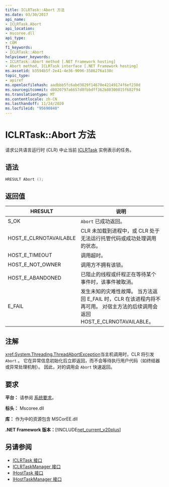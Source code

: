 ```yaml
---
title: ICLRTask::Abort 方法
ms.date: 03/30/2017
api_name:
- ICLRTask.Abort
api_location:
- mscoree.dll
api_type:
- COM
f1_keywords:
- ICLRTask::Abort
helpviewer_keywords:
- ICLRTask::Abort method [.NET Framework hosting]
- Abort method, ICLRTask interface [.NET Framework hosting]
ms.assetid: b3594b5f-2e41-4e36-9096-3586276a138c
topic_type:
- apiref
ms.openlocfilehash: aadbbb5fc6abd3829f14670e42149174f6ef238d
ms.sourcegitcommit: d8020797a6657d0fbbdff362b80300815f682f94
ms.translationtype: MT
ms.contentlocale: zh-CN
ms.lasthandoff: 11/24/2020
ms.locfileid: "95690840"
---
```

# <a name="iclrtaskabort-method"></a>ICLRTask::Abort 方法

请求公共语言运行时 (CLR) 中止当前 [ICLRTask](iclrtask-interface.md) 实例表示的任务。  
  
## <a name="syntax"></a>语法  
  
```cpp  
HRESULT Abort ();  
```  
  
## <a name="return-value"></a>返回值  
  
|HRESULT|说明|  
|-------------|-----------------|  
|S_OK|`Abort` 已成功返回。|  
|HOST_E_CLRNOTAVAILABLE|CLR 未加载到进程中，或 CLR 处于无法运行托管代码或成功处理调用的状态。|  
|HOST_E_TIMEOUT|调用超时。|  
|HOST_E_NOT_OWNER|调用方不拥有该锁。|  
|HOST_E_ABANDONED|已阻止的线程或纤程正在等待某个事件时，该事件被取消。|  
|E_FAIL|发生未知的灾难性故障。 当方法返回 E_FAIL 时，CLR 在该进程内将不再可用。 对宿主方法的后续调用会返回 HOST_E_CLRNOTAVAILABLE。|  
  
## <a name="remarks"></a>注解  

 <xref:System.Threading.ThreadAbortException>当主机调用时，CLR 将引发 `Abort` 。 它在异常信息初始化后立即返回，而不会等待执行用户代码（如终结器或异常处理机制）。 因此，对的调用会 `Abort` 快速返回。  
  
## <a name="requirements"></a>要求  

 **平台：** 请参阅 [系统要求](../../get-started/system-requirements.md)。  
  
 **标头：** Mscoree.dll  
  
 **库：** 作为中的资源包含 MSCorEE.dll  
  
 **.NET Framework 版本：**[!INCLUDE[net_current_v20plus](../../../../includes/net-current-v20plus-md.md)]  
  
## <a name="see-also"></a>另请参阅

- [ICLRTask 接口](iclrtask-interface.md)
- [ICLRTaskManager 接口](iclrtaskmanager-interface.md)
- [IHostTask 接口](ihosttask-interface.md)
- [IHostTaskManager 接口](ihosttaskmanager-interface.md)
